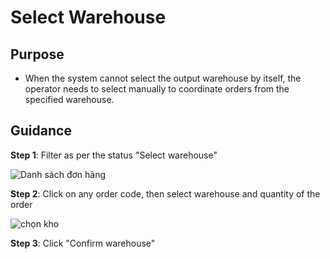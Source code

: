 # Select Warehouse
## Purpose
- When the system cannot select the output warehouse by itself, the operator needs
to select manually to coordinate orders from the specified warehouse.

## Guidance
**Step 1**: Filter as per the status "Select warehouse"

![Danh sách đơn hàng](https://user-images.githubusercontent.com/24457565/134948165-b3a9689d-50d4-4f3b-a376-bc7ab3eedb81.png)


**Step 2**: Click on any order code, then select warehouse and quantity of the order

![chọn kho](https://user-images.githubusercontent.com/24457565/134948556-4784ebd6-89c8-43f7-83b4-30cef2bb0ae1.png)


**Step 3**: Click "Confirm warehouse"
